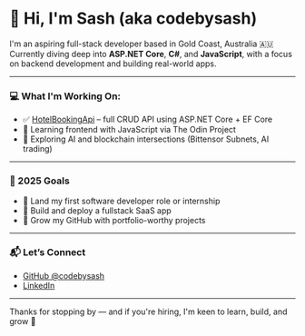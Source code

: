 # 👋 Hi, I'm Sash (aka codebysash)

I'm an aspiring full-stack developer based in Gold Coast, Australia 🇦🇺  
Currently diving deep into **ASP.NET Core**, **C#**, and **JavaScript**, with a focus on backend development and building real-world apps.

---

### 💻 What I'm Working On:
- ✅ [HotelBookingApi](https://github.com/codebysash/aspnet-learning-journey) – full CRUD API using ASP.NET Core + EF Core
- 🔨 Learning frontend with JavaScript via The Odin Project
- 🧠 Exploring AI and blockchain intersections (Bittensor Subnets, AI trading)

---

### 🎯 2025 Goals
- 💼 Land my first software developer role or internship
- 🧱 Build and deploy a fullstack SaaS app
- 📂 Grow my GitHub with portfolio-worthy projects

---

### 📬 Let’s Connect
- [GitHub @codebysash](https://github.com/codebysash)
- [LinkedIn](https://www.linkedin.com/in/codebysash)


---

Thanks for stopping by — and if you're hiring, I'm keen to learn, build, and grow 🙌
